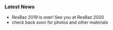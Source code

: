 ### Latest News
- ResBaz 2019 is over! See you at ResBaz 2020
- check back soon for photos and other materials

